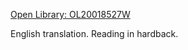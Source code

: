 [Open Library: OL20018527W](https://openlibrary.org/works/OL20018527W/The_study_Quran)

English translation. Reading in hardback.